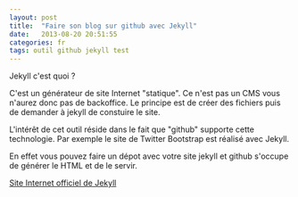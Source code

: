 ```yaml
---
layout: post
title:  "Faire son blog sur github avec Jekyll"
date:   2013-08-20 20:51:55
categories: fr
tags: outil github jekyll test
---
```


Jekyll c'est quoi ?

C'est un générateur de site Internet "statique".
Ce n'est pas un CMS vous n'aurez donc pas de backoffice.
Le principe est de créer des fichiers puis de demander à jekyll de constuire
le site.

L'intérêt de cet outil réside dans le fait que "github" supporte cette
technologie. Par exemple le site de Twitter Bootstrap est réalisé avec Jekyll.

En effet vous pouvez faire un dépot avec votre site jekyll et github s'occupe
de générer le HTML et de le servir.

[Site Internet officiel de Jekyll](http://jekyllrb.com)
